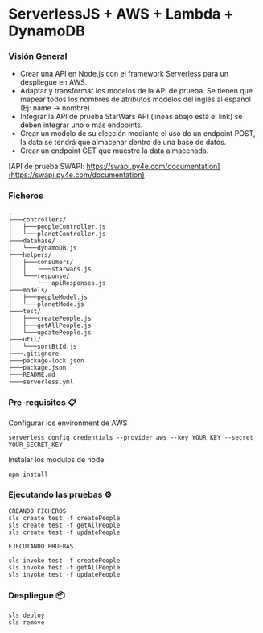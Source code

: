 # ServerlessJS + AWS + Lambda + DynamoDB

### Visión General

- Crear una API en Node.js con el framework Serverless para un despliegue en AWS.
- Adaptar y transformar los modelos de la API de prueba. Se tienen que mapear todos los nombres de atributos modelos del inglés al español (Ej: name -> nombre).
- Integrar la API de prueba StarWars API (líneas abajo está el link) se deben integrar uno o más endpoints.
- Crear un modelo de su elección mediante el uso de un endpoint POST, la data se tendrá que almacenar dentro de una base de datos.
- Crear un endpoint GET que muestre la data almacenada.

[API de prueba SWAPI: https://swapi.py4e.com/documentation](https://swapi.py4e.com/documentation)

### Ficheros

    .
    ├───controllers/
    │   ├───peopleController.js
    │   └───planetController.js
    ├───database/
    │   └───dynamoDB.js
    ├───helpers/
    │   ├───consumers/
    │   │   └───starwars.js
    │   └───response/
    │       └───apiResponses.js
    ├───models/
    │   ├───peopleModel.js
    │   └───planetMode.js
    ├───test/
    │   ├───createPeople.js
    │   ├───getAllPeople.js
    │   └───updatePeople.js
    ├───util/
    │   └───sortBtId.js
    ├───.gitignore
    ├───package-lock.json
    ├───package.json
    ├───README.md
    └───serverless.yml

### Pre-requisitos 📋

Configurar los environment de AWS

```
serverless config credentials --provider aws --key YOUR_KEY --secret YOUR_SECRET_KEY
```
Instalar los módulos de node

```
npm install
```

### Ejecutando las pruebas ⚙️

```
CREANDO FICHEROS
sls create test -f createPeople
sls create test -f getAllPeople
sls create test -f updatePeople

EJECUTANDO PRUEBAS

sls invoke test -f createPeople 
sls invoke test -f getAllPeople
sls invoke test -f updatePeople
```

### Despliegue 📦

```
sls deploy
sls remove
```